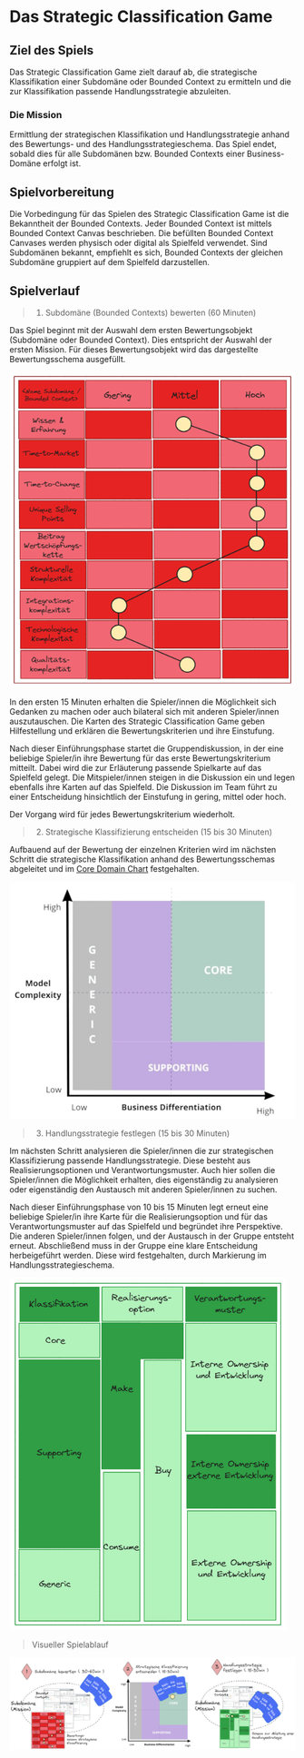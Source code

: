 # Das Strategic Classification Game

## Ziel des Spiels

Das Strategic Classification Game zielt darauf ab, die strategische Klassifikation 
einer Subdomäne oder Bounded Context zu ermitteln und die zur Klassifikation passende 
Handlungsstrategie abzuleiten.

### Die Mission

Ermittlung der strategischen Klassifikation und Handlungsstrategie anhand 
des Bewertungs- und des Handlungsstrategieschema. Das Spiel endet, sobald dies für alle 
Subdomänen bzw. Bounded Contexts einer Business-Domäne erfolgt ist.

## Spielvorbereitung

Die Vorbedingung für das Spielen des Strategic Classification Game ist die Bekanntheit 
der Bounded Contexts. Jeder Bounded Context ist mittels Bounded Context Canvas beschrieben. 
Die befüllten Bounded Context Canvases werden physisch oder digital als Spielfeld verwendet. 
Sind Subdomänen bekannt, empfiehlt es sich, Bounded Contexts der gleichen Subdomäne gruppiert 
auf dem Spielfeld darzustellen.

## Spielverlauf

> 1. Subdomäne (Bounded Contexts) bewerten (60 Minuten)

Das Spiel beginnt mit der Auswahl dem ersten Bewertungsobjekt (Subdomäne oder Bounded Context). 
Dies entspricht der Auswahl der ersten Mission. Für dieses Bewertungsobjekt wird das dargestellte 
Bewertungsschema ausgefüllt.

![Bewertungsschema für eine Subdomäne (oder Bounded Context)](../img/evaluation-scheme-with-example.png)

In den ersten 15 Minuten erhalten die Spieler/innen die Möglichkeit sich Gedanken zu machen oder auch 
bilateral sich mit anderen Spieler/innen auszutauschen. Die Karten des Strategic Classification Game 
geben Hilfestellung und erklären die Bewertungskriterien und ihre Einstufung.

Nach dieser Einführungsphase startet die Gruppendiskussion, in der eine beliebige Spieler/in ihre 
Bewertung für das erste Bewertungskriterium mitteilt. Dabei wird die zur Erläuterung passende 
Spielkarte auf das Spielfeld gelegt. Die Mitspieler/innen steigen in die Diskussion ein und legen 
ebenfalls ihre Karten auf das Spielfeld. Die Diskussion im Team führt zu einer Entscheidung hinsichtlich
der Einstufung in gering, mittel oder hoch.

Der Vorgang wird für jedes Bewertungskriterium wiederholt.

> 2. Strategische Klassifizierung entscheiden (15 bis 30 Minuten)

Aufbauend auf der Bewertung der einzelnen Kriterien wird im nächsten Schritt die strategische 
Klassifikation anhand des Bewertungsschemas abgeleitet und im [Core Domain Chart](https://github.com/ddd-crew/core-domain-charts) festgehalten.

![Domain Chart von Nick Tune](../img/core-domain-chart.png)

> 3. Handlungsstrategie festlegen (15 bis 30 Minuten)

Im nächsten Schritt analysieren die Spieler/innen die zur strategischen Klassifizierung 
passende Handlungsstrategie. Diese besteht aus Realisierungsoptionen und Verantwortungsmuster. 
Auch hier sollen die Spieler/innen die Möglichkeit erhalten, dies eigenständig zu analysieren oder 
eigenständig den Austausch mit anderen Spieler/innen zu suchen.

Nach dieser Einführungsphase von 10 bis 15 Minuten legt erneut eine beliebige Spieler/in ihre Karte 
für die Realisierungsoption und für das Verantwortungsmuster auf das Spielfeld und begründet ihre 
Perspektive. Die anderen Spieler/innen folgen, und der Austausch in der Gruppe entsteht erneut.
Abschließend muss in der Gruppe eine klare Entscheidung herbeigeführt werden. 
Diese wird festgehalten, durch Markierung im Handlungsstrategieschema.

![Handlungsstrategieschema für eine Subdomäne (oder Bounded Context)](../img/strategy-options-scheme.png)

> Visueller Spielablauf

![Spielablauf Strategic Classification Game](../img/scg-gameplay.png)